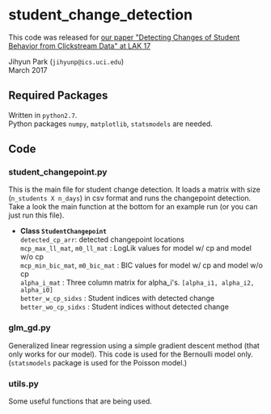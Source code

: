 # student_change_detection
This code was released for [our paper "Detecting Changes of Student Behavior from Clickstream Data" at LAK 17](http://dl.acm.org/citation.cfm?id=3027430)

Jihyun Park (`jihyunp@ics.uci.edu`)<br>
March 2017

## Required Packages
Written in `python2.7`. <br>
Python packages `numpy`, `matplotlib`, `statsmodels` are needed.


## Code
### student_changepoint.py
This is the main file for student change detection.
It loads a matrix with size (`n_students X n_days`) in csv format and runs the changepoint detection.
Take a look the main function at the bottom for an example run (or you can just run this file).

* __Class `StudentChangepoint`__<br>
`detected_cp_arr`: detected changepoint locations<br>
`mcp_max_ll_mat`, `m0_ll_mat` : LogLik values for model w/ cp and model w/o cp<br>
`mcp_min_bic_mat`, `m0_bic_mat` : BIC values for model w/ cp and model w/o cp<br>
`alpha_i_mat` : Three column matrix for alpha_i's. `[alpha_i1, alpha_i2, alpha_i0]`<br>
`better_w_cp_sidxs` : Student indices with detected change<br>
`better_wo_cp_sidxs` : Student indices without detected change<br>

### glm_gd.py
Generalized linear regression using a simple gradient descent method (that only works for our model).
This code is used for the Bernoulli model only. (`statsmodels` package is used for the Poisson model.)

### utils.py
Some useful functions that are being used.

